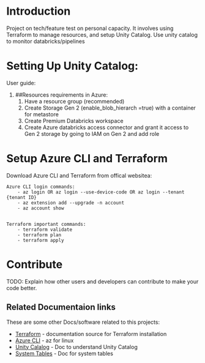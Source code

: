 # Introduction 
Project on tech/feature test on personal capacity. It involves using Terraform to manage resources, and setup Unity Catalog.
Use unity catalog to monitor databricks/pipelines

# Setting Up Unity Catalog:
User guide:
1.	##Resources requirements in Azure: 
     1. Have a resource group (recommended)
     2. Create Storage Gen 2 (enable_blob_hierarch =true) with a container for metastore
     3. Create Premium Databricks workspace
     4. Create Azure databricks access connector and grant it access to Gen 2 storage by going to IAM on Gen 2 and add role

# Setup Azure CLI and Terraform
  Download Azure CLI and Terraform from offical websitea:
  
    Azure CLI login commands:
        - az login OR az login --use-device-code OR az login --tenant {tenant ID}
        - az extension add --upgrade -n account
        - az account show


    Terraform important commands:
        - terraform validate
        - terraform plan
        - terraform apply


# Contribute
TODO: Explain how other users and developers can contribute to make your code better. 

## Related Documentaion links

These are some other Docs/software related to this projects:

* [Terraform](https://developer.hashicorp.com/terraform/install) - documentation source for Terraform installation
* [Azure CLI](https://learn.microsoft.com/en-us/cli/azure/install-azure-cli-linux?pivots=apt) - az for linux
* [Unity Calalog](https://learn.microsoft.com/en-us/azure/databricks/data-governance/unity-catalog/) - Doc to understand Unity Catalog
* [System Tables](https://learn.microsoft.com/en-us/azure/databricks/administration-guide/system-tables/) - Doc for system tables

